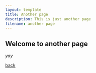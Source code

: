 ```yaml
---
layout: template
title: Another page
description: This is just another page
filename: another page
---
```


## Welcome to another page

_yay_

[back](./)
